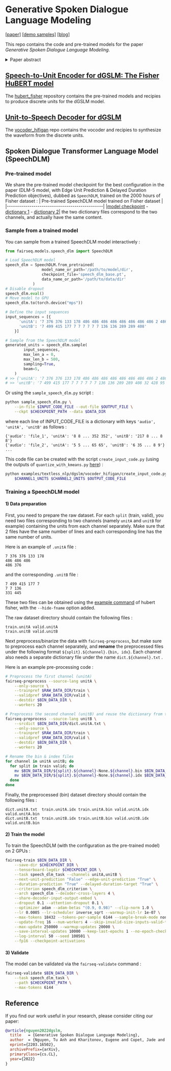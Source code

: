 # Generative Spoken Dialogue Language Modeling

[[paper]](https://arxiv.org/abs/2203.16502) [[demo samples]](https://speechbot.github.io/dgslm/index.html) [[blog]](https://ai.facebook.com/blog/generating-chit-chat-including-laughs-yawns-ums-and-other-nonverbal-cues-from-raw-audio/)

This repo contains the code and pre-trained models for the paper _Generative Spoken Dialogue Language Modeling_.

<details>
  <summary>Paper abstract </summary>

> We introduce dGSLM, the first "textless" model able to generate audio samples of naturalistic spoken dialogues. It uses recent work on unsupervised spoken unit discovery coupled with a dual-tower transformer architecture with cross-attention trained on 2000 hours of two-channel raw conversational audio (Fisher dataset) without any text or labels. We show that our model is able to generate speech, laughter and other paralinguistic signals in the two channels simultaneously and reproduces more naturalistic and fluid turn taking compared to a text-based cascaded model.

</details>

## [Speech-to-Unit Encoder for dGSLM: The Fisher HuBERT model](hubert_fisher/)

The [hubert_fisher](hubert_fisher/) repository contains the pre-trained models and recipies to produce discrete units for the dGSLM model.

## [Unit-to-Speech Decoder for dGSLM](vocoder_hifigan/)

The [vocoder_hifigan](vocoder_hifigan/) repo contains the vocoder and recipies to synthesize the waveform from the discrete units.

## Spoken Dialogue Transformer Language Model (SpeechDLM)

### Pre-trained model

We share the pre-trained model checkpoint for the best configuration in the paper (DLM-5 model, with Edge Unit Prediction & Delayed Duration Prediction objectives), dubbed as `SpeechDLM`, trained on the 2000 hours of Fisher dataset :
| Pre-trained SpeechDLM model trained on Fisher dataset |
|-----------------------------------------------|
|[model checkpoint](https://dl.fbaipublicfiles.com/textless_nlp/dgslm/checkpoints/speech_dlm/speech_dlm_base.pt) - [dictionary 1](https://dl.fbaipublicfiles.com/textless_nlp/dgslm/checkpoints/speech_dlm/dict.unitA.txt) - [dictionary 2](https://dl.fbaipublicfiles.com/textless_nlp/dgslm/checkpoints/speech_dlm/dict.unitB.txt)|
the two dictionary files correspond to the two channels, and actually have the same content.

### Sample from a trained model

You can sample from a trained SpeechDLM model interactively :

```python
from fairseq.models.speech_dlm import SpeechDLM

# Load SpeechDLM model
speech_dlm = SpeechDLM.from_pretrained(
                model_name_or_path='/path/to/model/dir',
                checkpoint_file='speech_dlm_base.pt',
                data_name_or_path='/path/to/data/dir'
            )
# Disable dropout
speech_dlm.eval()
# Move model to GPU
speech_dlm.to(torch.device("mps"))

# Define the input sequences
input_sequences = [{
      'unitA': '7 376 376 133 178 486 486 486 486 486 486 486 486 2 486',
      'unitB': '7 499 415 177 7 7 7 7 7 7 136 136 289 289 408'
    }]

# Sample from the SpeechDLM model
generated_units = speech_dlm.sample(
        input_sequences,
        max_len_a = 0,
        max_len_b = 500,
        sampling=True,
        beam=5,
    )
# >> {'unitA': '7 376 376 133 178 486 486 486 486 486 486 486 486 2 486 486 178 486 486 2 2 376 376 486 486 486 376 376 387 387 ...',
# >> 'unitB': '7 499 415 177 7 7 7 7 7 7 136 136 289 289 408 32 428 95 356 141 331 439 350 350 192 331 445 202 104 104 ...'}
```

Or using the `sample_speech_dlm.py` script :

```bash
python sample_speech_dlm.py \
    --in-file $INPUT_CODE_FILE --out-file $OUTPUT_FILE \
    --ckpt $CHECKPOINT_PATH --data $DATA_DIR
```

where each line of INPUT_CODE_FILE is a dictionary with keys `'audio', 'unitA', 'unitB'` as follows :

```
{'audio': 'file_1', 'unitA': '8 8 ... 352 352', 'unitB': '217 8 ... 8 8'}
{'audio': 'file_2', 'unitA': '5 5 ... 65 65', 'unitB': '6 35 ... 8 9'}
...
```

This code file can be created with the script `create_input_code.py` (using the outputs of `quantize_with_kmeans.py` [here](hubert_fisher/#encode-audio-to-discrete-units)) :

```bash
python examples/textless_nlp/dgslm/vocoder_hifigan/create_input_code.py \
    $CHANNEL1_UNITS $CHANNEL2_UNITS $OUTPUT_CODE_FILE
```

### Training a SpeechDLM model

#### 1) Data preparation

First, you need to prepare the raw dataset. For each `split` (train, valid), you need two files corresponding to two channels (namely `unitA` and `unitB` for example) containing the units from each channel separately. Make sure that 2 files have the same number of lines and each corresponding line has the same number of units.

Here is an example of `.unitA` file :

```
7 376 376 133 178
486 486 486
486 376
```

and the corresponding `.unitB` file :

```
7 499 415 177 7
7 7 136
331 445
```

These two files can be obtained using the [example command](hubert_fisher/#encode-audio-to-discrete-units) of hubert fisher, with the `--hide-fname` option added.

The raw dataset directory should contain the following files :

```
train.unitA valid.unitA
train.unitB valid.unitB
```

Next preprocess/binarize the data with `fairseq-preprocess`, but make sure to preprocess each channel separately, and **rename** the preprocessed files under the following format `${split}.${channel}.{bin, idx}`. Each channel also needs a separate dictionary file under the name `dict.${channel}.txt` .

Here is an example pre-processing code :

```bash
# Preprocess the first channel (unitA)
fairseq-preprocess --source-lang unitA \
    --only-source \
    --trainpref $RAW_DATA_DIR/train \
    --validpref $RAW_DATA_DIR/valid \
    --destdir $BIN_DATA_DIR \
    --workers 20

# Preprocess the second channel (unitB) and reuse the dictionary from the first channel
fairseq-preprocess --source-lang unitB \
    --srcdict $BIN_DATA_DIR/dict.unitA.txt \
    --only-source \
    --trainpref $RAW_DATA_DIR/train \
    --validpref $RAW_DATA_DIR/valid \
    --destdir $BIN_DATA_DIR \
    --workers 20

# Rename the bin & index files
for channel in unitA unitB; do
  for split in train valid; do
    mv $BIN_DATA_DIR/${split}.${channel}-None.${channel}.bin $BIN_DATA_DIR/${split}.${channel}.bin
    mv $BIN_DATA_DIR/${split}.${channel}-None.${channel}.idx $BIN_DATA_DIR/${split}.${channel}.idx
  done
done
```

Finally, the preprocessed (bin) dataset directory should contain the following files :

```
dict.unitA.txt  train.unitA.idx train.unitA.bin valid.unitA.idx valid.unitA.bin
dict.unitB.txt  train.unitB.idx train.unitB.bin valid.unitB.idx valid.unitB.bin
```

#### 2) Train the model

To train the SpeechDLM (with the configuration as the pre-trained model) on 2 GPUs :

```bash
fairseq-train $BIN_DATA_DIR \
    --save-dir $CHECKPOINT_DIR \
    --tensorboard-logdir $CHECKPOINT_DIR \
    --task speech_dlm_task --channels unitA,unitB \
    --next-unit-prediction "False" --edge-unit-prediction "True" \
    --duration-prediction "True" --delayed-duration-target "True" \
    --criterion speech_dlm_criterion \
    --arch speech_dlm --decoder-cross-layers 4 \
    --share-decoder-input-output-embed \
    --dropout 0.1 --attention-dropout 0.1 \
    --optimizer adam --adam-betas "(0.9, 0.98)" --clip-norm 1.0 \
    --lr 0.0005 --lr-scheduler inverse_sqrt --warmup-init-lr 1e-07 \
    --max-tokens 18432 --tokens-per-sample 6144 --sample-break-mode none \
    --update-freq 16 --num-workers 4 --skip-invalid-size-inputs-valid-test \
    --max-update 250000 --warmup-updates 20000 \
    --save-interval-updates 10000 --keep-last-epochs 1 --no-epoch-checkpoints \
    --log-interval 50 --seed 100501 \
    --fp16 --checkpoint-activations
```

#### 3) Validate

The model can be validated via the `fairseq-validate` command :

```bash
fairseq-validate $BIN_DATA_DIR \
    --task speech_dlm_task \
    --path $CHECKPOINT_PATH \
    --max-tokens 6144
```

## Reference

If you find our work useful in your research, please consider citing our paper:

```bibtex
@article{nguyen2022dgslm,
  title   = {Generative Spoken Dialogue Language Modeling},
  author  = {Nguyen, Tu Anh and Kharitonov, Eugene and Copet, Jade and Adi, Yossi and Hsu, Wei-Ning and Elkahky, Ali and Tomasello, Paden and Algayres, Robin and Sagot, Benoit and Mohamed, Abdelrahman and Dupoux, Emmanuel},
  eprint={2203.16502},
  archivePrefix={arXiv},
  primaryClass={cs.CL},
  year={2022}
}
```

